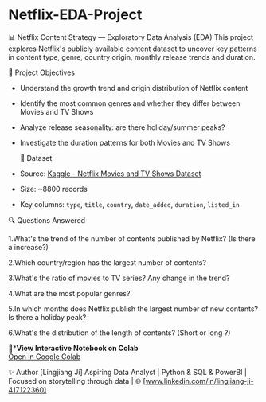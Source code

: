 # Netflix-EDA-Project

📊 Netflix Content Strategy — Exploratory Data Analysis (EDA)
This project explores Netflix's publicly available content dataset to uncover key patterns in content type, genre, country origin, monthly release trends and duration.

🎯 Project Objectives
- Understand the growth trend and origin distribution of Netflix content
- Identify the most common genres and whether they differ between Movies and TV Shows
- Analyze release seasonality: are there holiday/summer peaks?
- Investigate the duration patterns for both Movies and TV Shows

  📁 Dataset
- Source: [Kaggle - Netflix Movies and TV Shows Dataset](https://www.kaggle.com/datasets/shivamb/netflix-shows)
- Size: ~8800 records
- Key columns: `type`, `title`, `country`, `date_added`, `duration`, `listed_in`

🔍 Questions Answered

1.What's the trend of the number of contents published by Netflix? (Is there a increase?)

2.Which country/region has the largest number of contents?

3.What's the ratio of movies to TV series? Any change in the trend?

4.What are the most popular genres?

5.In which months does Netflix publish the largest number of new contents? Is there a holiday peak?

6.What's the distribution of the length of contents? (Short or long ?)

🔗***View Interactive Notebook on Colab**  
[Open in Google Colab](https://colab.research.google.com/drive/1u6q6fKyv2r6cZd5_aQIyLI0AqPo_9MYQ?usp=sharing)

✨ Author
[Lingjiang Ji]
Aspiring Data Analyst | Python & SQL & PowerBI | Focused on storytelling through data
| 🌐 [www.linkedin.com/in/lingjiang-ji-417122360]

